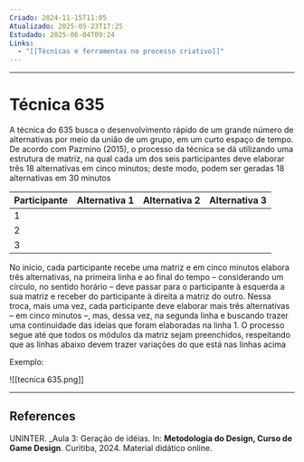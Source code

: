 ```yaml
---
Criado: 2024-11-15T11:05
Atualizado: 2025-05-23T17:25
Estudado: 2025-06-04T09:24
Links:
  - "[[Técnicas e ferramentas no processo criativo]]"
---
```

---
# Técnica 635

A técnica do 635 busca o desenvolvimento rápido de um grande número de alternativas por meio da união de um grupo, em um curto espaço de tempo. De acordo com Pazmino (2015), o processo da técnica se dá utilizando uma estrutura de matriz, na qual cada um dos seis participantes deve elaborar três 18 alternativas em cinco minutos; deste modo, podem ser geradas 18 alternativas em 30 minutos

| Participante | Alternativa 1 | Alternativa 2 | Alternativa 3 |
| ------------ | ------------- | ------------- | ------------- |
| 1            |               |               |               |
| 2            |               |               |               |
| 3            |               |               |               |

No início, cada participante recebe uma matriz e em cinco minutos elabora três alternativas, na primeira linha e ao final do tempo – considerando um círculo, no sentido horário – deve passar para o participante à esquerda a sua matriz e receber do participante à direita a matriz do outro. Nessa troca, mais uma vez, cada participante deve elaborar mais três alternativas – em cinco minutos –, mas, dessa vez, na segunda linha e buscando trazer uma continuidade das ideias que foram elaboradas na linha 1. O processo segue até que todos os módulos da matriz sejam preenchidos, respeitando que as linhas abaixo devem trazer variações do que está nas linhas acima

Exemplo:

![[tecnica 635.png]]

---
## References

UNINTER.  _Aula 3: Geração de idéias. In: **Metodologia do Design, Curso de Game Design**. Curitiba, 2024. Material didático online.